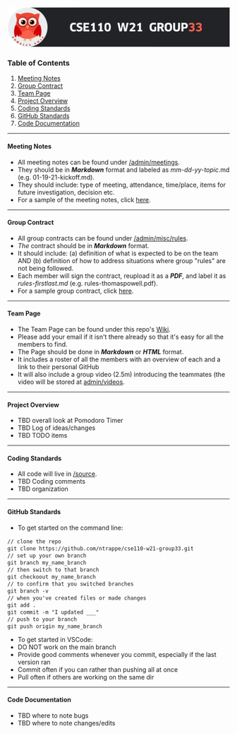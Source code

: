 <img src="/admin/images/group33_header.png" alt="owl" width="800"/>

### Table of Contents
1. [Meeting Notes](#meeting-notes) <br/>
2. [Group Contract](#group-contract) <br/>
3. [Team Page](#team-page) <br/>
4. [Project Overview](#project-overview) <br/>
5. [Coding Standards](#coding-standards) <br/>
6. [GitHub Standards](#github-standards) <br/>
7. [Code Documentation](#code-documentation)

---

#### Meeting Notes
- All meeting notes can be found under [/admin/meetings](https://github.com/ntrappe/cse110-w21-group33/tree/main/admin/meetings).
- They should be in ***Markdown*** format and labeled as *mm-dd-yy-topic*.md (e.g. 01-19-21-kickoff.md).
- They should include: type of meeting, attendance, time/place, items for future investigation, decision etc.
- For a sample of the meeting notes, click [here](https://github.com/ntrappe/cse110-w21-group33/tree/main/admin/meetings/01-18-21-sample.md).

---

#### Group Contract
- All group contracts can be found under [/admin/misc/rules](https://github.com/ntrappe/cse110-w21-group33/tree/main/admin/misc/rules).
- *The* contract should be in ***Markdown*** format.
- It should include: (a) definition of what is expected to be on the team AND (b) definition of how to address situations where group "rules" are not being followed.
- Each member will sign the contract, reupload it as a ***PDF***, and label it as *rules-firstlast.md* (e.g. rules-thomaspowell.pdf).
- For a sample group contract, click [here](https://ohiostate.pressbooks.pub/feptechcomm/chapter/7-project-communications/).

---

#### Team Page
- The Team Page can be found under this repo's [Wiki](https://github.com/ntrappe/cse110-w21-group33/wiki/Team-Page).
- Please add your email if it isn't there already so that it's easy for all the members to find.
- The Page should be done in ***Markdown*** or ***HTML*** format.
- It includes a roster of all the members with an overview of each and a link to their personal GitHub
- It will also include a group video (2.5m) introducing the teammates (the video will be stored at [admin/videos](https://github.com/ntrappe/cse110-w21-group33/tree/main/admin/videos).

---

#### Project Overview
- TBD overall look at Pomodoro Timer
- TBD Log of ideas/changes
- TBD TODO items

---

#### Coding Standards
- All code will live in [/source](https://github.com/ntrappe/cse110-w21-group33/tree/main/source).
- TBD Coding comments
- TBD organization 

---

#### GitHub Standards
- To get started on the command line: 
```vim
// clone the repo
git clone https://github.com/ntrappe/cse110-w21-group33.git
// set up your own branch
git branch my_name_branch
// then switch to that branch
git checkoout my_name_branch
// to confirm that you switched branches
git branch -v
// when you've created files or made changes
git add .
git commit -m "I updated ___"
// push to your branch
git push origin my_name_branch
```
- To get started in VSCode:
- DO NOT work on the main branch
- Provide good comments whenever you commit, especially if the last version ran
- Commit often if you can rather than pushing all at once
- Pull often if others are working on the same dir

---

#### Code Documentation
- TBD where to note bugs
- TBD where to note changes/edits
